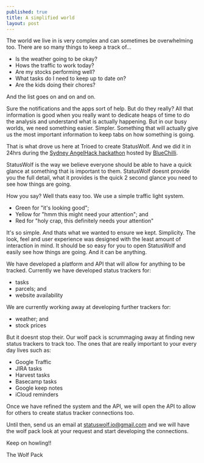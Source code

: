 ```yaml
---
published: true
title: A simplified world
layout: post
---
```

The world we live in is very complex and can sometimes be overwhelming too. There are so many things to keep a track of...

- Is the weather going to be okay?
- Hows the traffic to work today?
- Are my stocks performing well?
- What tasks do I need to keep up to date on?
- Are the kids doing their chores?

And the list goes on and on and on.

Sure the notifications and the apps sort of help. But do they really? All that information is good when you really want to dedicate heaps of time to do the analysis and understand what is actually happening. But in our busy worlds, we need something easier. Simpler. Something that will actually give us the most important information to keep tabs on how something is going.

That is what drove us here at Trioed to create StatusWolf. And we did it in 24hrs during the <a href="http://angelhack.com/hackathon/sydney-2015/">Sydney AngelHack hackathon</a> hosted by <a href="http://www.bluechilli.com/blog/angelhack-sydney-2015-a-raging-success/">BlueChilli</a>. 

StatusWolf is the way we believe everyone should be able to have a quick glance at something that is important to them. StatusWolf doesnt provide you the full detail, what it provides is the quick 2 second glance you need to see how things are going.

How you say? Well thats easy too. We use a simple traffic light system.

- Green for "it's looking good";
- Yellow for "hmm this might need your attention"; and 
- Red for "holy crap, this definitely needs your attention"

It's so simple. And thats what we wanted to ensure we kept. Simplicity. The look, feel and user experience was designed with the least amount of interaction in mind. It should be so easy for you to open StatusWolf and easily see how things are going. And it can be anything.

We have developed a platform and API that will allow for anything to be tracked. Currently we have developed status trackers for:

- tasks
- parcels; and
- website availability

We are currently working away at developing further trackers for:

- weather; and
- stock prices

But it doesnt stop their. Our wolf pack is scrummaging away at finding new status trackers to track too. The ones that are really important to your every day lives such as:

- Google Traffic
- JIRA tasks
- Harvest tasks
- Basecamp tasks
- Google keep notes
- iCloud reminders

Once we have refined the system and the API, we will open the API to allow for others to create status tracker connections too.

Until then, send us an email at statuswolf.io@gmail.com and we will have the wolf pack look at your request and start developing the connections.

Keep on howling!!

The Wolf Pack

